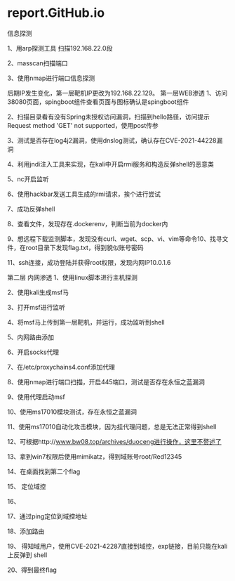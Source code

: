 # report.GitHub.io

信息探测

1、⽤arp探测⼯具	扫描192.168.22.0段





2、masscan扫描端⼝





3、使⽤nmap进⾏端⼝信息探测

 
 

后期IP发⽣变化，第⼀层靶机IP更改为192.168.22.129。
第⼀层WEB渗透
1、访问38080⻚⾯，spingboot组件查看⻚⾯与图标确认是spingboot组件


2、扫描⽬录看有没有Spring未授权访问漏洞，扫描到hello路径，访问提示Request method 'GET' not supported，使⽤post传参
 
 


3、测试是否存在log4j2漏洞，使⽤dnslog测试，确认存在CVE-2021-44228漏洞

 
 




4、利⽤jndi注⼊⼯具来实现，在kali中开启rmi服务和构造反弹shell的恶意类


 
5、nc开启监听





6、使⽤hackbar发送⼯具⽣成的rmi请求，挨个进⾏尝试




7、成功反弹shell


8、查看⽂件，发现存在.dockerenv，判断当前为docker内
 
 

9、想远程下载监测脚本，发现没有curl、wget、scp、vi、vim等命令10、找寻⽂件，在root⽬录下发现flag.txt，得到貌似账号密码
 

11、ssh连接，成功登陆并获得root权限，发现内⽹IP10.0.1.6
 
 


第⼆层 内⽹渗透
1、使⽤linux脚本进⾏主机探测



2、使⽤kali⽣成msf⻢
 
 


3、打开msf进⾏监听

 
4、将msf⻢上传到第⼀层靶机，并运⾏，成功监听到shell








5、内⽹路由添加

 
 

6、开启socks代理

 
 

7、在/etc/proxychains4.conf添加代理


8、使⽤nmap进⾏端⼝扫描，开启445端⼝，测试是否存在永恒之蓝漏洞

 
 

9、使⽤代理启动msf



10、使⽤ms17010模块测试，存在永恒之蓝漏洞
 
 


11、使⽤ms17010⾃动化攻击模块，因为挂代理问题，总是⽆法正常得到shell

 
 

12、可根据http://www.bw08.top/archives/duoceng进⾏操作，这⾥不赘述了

 
13、拿到win7权限后使⽤mimikatz，得到域账号root/Red12345


14、在桌⾯找到第⼆个flag


15、	定位域控
 
 

16、


17、通过ping定位到域控地址


18、添加路由
 
 

19、 得知域⽤户，使⽤CVE-2021-42287直接到域控，exp链接，⽬前只能在kali上反弹到
shell
 
 

20、得到最终flag

